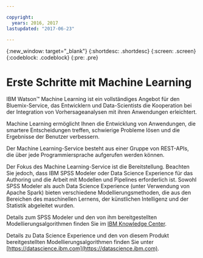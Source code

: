 ```yaml
---

copyright:
  years: 2016, 2017
lastupdated: "2017-06-23"

---
```


{:new_window: target="_blank"}
{:shortdesc: .shortdesc}
{:screen: .screen}
{:codeblock: .codeblock}
{:pre: .pre}

# Erste Schritte mit Machine Learning


IBM Watson™  Machine Learning ist ein vollständiges Angebot für den Bluemix-Service, das
Entwicklern und Data-Scientists die Kooperation bei der Integration
von Vorhersageanalysen mit ihren Anwendungen erleichtert. 

Machine Learning ermöglicht Ihnen die Entwicklung von Anwendungen, die smartere Entscheidungen treffen, schwierige Probleme lösen und die Ergebnisse der Benutzer verbessern. 

Der Machine Learning-Service besteht aus einer Gruppe von REST-APIs, die über jede Programmiersprache aufgerufen werden können. 

Der Fokus des Machine Learning-Service ist die Bereitstellung. Beachten Sie jedoch, dass IBM
SPSS Modeler oder Data Science
Experience für das Authoring und die Arbeit mit Modellen
und Pipelines erforderlich ist. Sowohl SPSS Modeler als auch Data Science Experience (unter Verwendung von Apache Spark) bieten verschiedene Modellierungsmethoden, die
aus den Bereichen des maschinellen Lernens, der künstlichen Intelligenz und der Statistik abgeleitet wurden. 

Details zum SPSS Modeler und den von ihm bereitgestellten Modellierungsalgorithmen finden Sie im [IBM
Knowledge Center]().

Details zu Data Science Experience und den von diesem Produkt bereitgestellten Modellierungsalgorithmen finden Sie unter
[https://datascience.ibm.com](https://datascience.ibm.com). 
